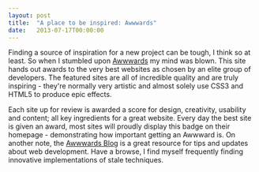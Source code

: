 ```yaml
---
layout: post
title:  "A place to be inspired: Awwwards"
date:   2013-07-17T00:00:00
---
```

Finding a source of inspiration for a new project can be tough, I think so at least. So when I stumbled upon [Awwwards](http://www.awwwards.com/) my mind was blown. This site hands out awards to the very best websites as chosen by an elite group of developers. The featured sites are all of incredible quality and are truly inspiring - they're normally very artistic and almost solely use CSS3 and HTML5 to produce epic effects.

Each site up for review is awarded a score for design, creativity, usability and content; all key ingredients for a great website. Every day the best site is given an award, most sites will proudly display this badge on their homepage - demonstrating how important getting an Awwward is. On another note, the [Awwwards Blog](http://www.awwwards.com/blog/) is a great resource for tips and updates about web development. Have a browse, I find myself frequently finding innovative implementations of stale techniques.